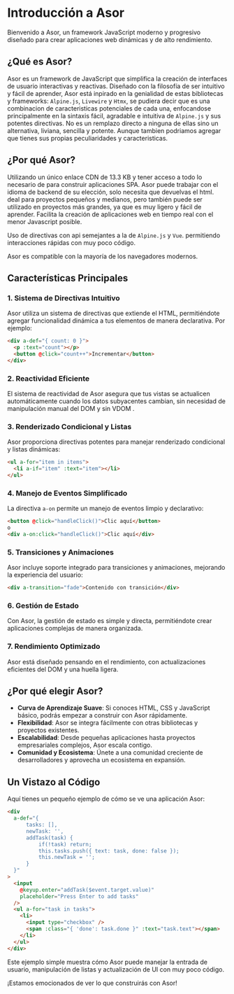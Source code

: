 # Introducción a Asor

Bienvenido a Asor, un framework JavaScript moderno y progresivo diseñado para crear aplicaciones web dinámicas y de alto rendimiento.

## ¿Qué es Asor?

Asor es un framework de JavaScript que simplifica la creación de interfaces de usuario interactivas y reactivas. Diseñado con la filosofía de ser intuitivo y fácil de aprender, Asor está inpirado en la genialidad de estas bibliotecas y frameworks: `Alpine.js`, `Livewire` y `Htmx`, se pudiera decir que es una combinacion de caracteristicas potenciales de cada una, enfocandose principalmente en la sintaxis fácil, agradable e intuitiva de `Alpine.js` y sus potentes directivas. No es un remplazo directo a ninguna de ellas sino un alternativa, liviana, sencilla y potente. Aunque tambien podriamos agregar que tienes sus propias peculiaridades y caracteristicas.

## ¿Por qué Asor?

Utilizando un único enlace CDN de 13.3 KB y tener acceso a todo lo necesario de para construir aplicaciones SPA. Asor puede trabajar con el idioma de backend de su elección, solo necesita que devuelvas el html.
deal para proyectos pequeños y medianos, pero también puede ser utilizado en proyectos más grandes, ya que es muy ligero y fácil de aprender.
Facilita la creación de aplicaciones web en tiempo real con el menor Javascript posible.

Uso de directivas con api semejantes a la de `Alpine.js` y `Vue`. permitiendo interacciones rápidas con muy poco código.

Asor es compatible con la mayoría de los navegadores modernos.

## Características Principales

### 1. Sistema de Directivas Intuitivo

Asor utiliza un sistema de directivas que extiende el HTML, permitiéndote agregar funcionalidad dinámica a tus elementos de manera declarativa. Por ejemplo:

```html
<div a-def="{ count: 0 }">
  <p :text="count"></p>
  <button @click="count++">Incrementar</button>
</div>
```

### 2. Reactividad Eficiente

El sistema de reactividad de Asor asegura que tus vistas se actualicen automáticamente cuando los datos subyacentes cambian, sin necesidad de manipulación manual del DOM y sin VDOM .

### 3. Renderizado Condicional y Listas

Asor proporciona directivas potentes para manejar renderizado condicional y listas dinámicas:

```html
<ul a-for="item in items">
  <li a-if="item" :text="item"></li>
</ul>
```

### 4. Manejo de Eventos Simplificado

La directiva `a-on` permite un manejo de eventos limpio y declarativo:

```html
<button @click="handleClick()">Clic aquí</button>
o
<div a-on:click="handleClick()">Clic aquí</div>
```

### 5. Transiciones y Animaciones

Asor incluye soporte integrado para transiciones y animaciones, mejorando la experiencia del usuario:

```html
<div a-transition="fade">Contenido con transición</div>
```

### 6. Gestión de Estado

Con Asor, la gestión de estado es simple y directa, permitiéndote crear aplicaciones complejas de manera organizada.

### 7. Rendimiento Optimizado

Asor está diseñado pensando en el rendimiento, con actualizaciones eficientes del DOM y una huella ligera.

## ¿Por qué elegir Asor?

- **Curva de Aprendizaje Suave**: Si conoces HTML, CSS y JavaScript básico, podrás empezar a construir con Asor rápidamente.
- **Flexibilidad**: Asor se integra fácilmente con otras bibliotecas y proyectos existentes.
- **Escalabilidad**: Desde pequeñas aplicaciones hasta proyectos empresariales complejos, Asor escala contigo.
- **Comunidad y Ecosistema**: Únete a una comunidad creciente de desarrolladores y aprovecha un ecosistema en expansión.

## Un Vistazo al Código

Aquí tienes un pequeño ejemplo de cómo se ve una aplicación Asor:

```html
<div
  a-def="{
      tasks: [],
      newTask: '',
      addTask(task) {
          if(!task) return;
          this.tasks.push({ text: task, done: false });
          this.newTask = '';
      }
  }"
>
  <input
    @keyup.enter="addTask($event.target.value)"
    placeholder="Press Enter to add tasks"
  />
  <ul a-for="task in tasks">
    <li>
      <input type="checkbox" />
      <span :class="{ 'done': task.done }" :text="task.text"></span>
    </li>
  </ul>
</div>
```

Este ejemplo simple muestra cómo Asor puede manejar la entrada de usuario, manipulación de listas y actualización de UI con muy poco código.

¡Estamos emocionados de ver lo que construirás con Asor!